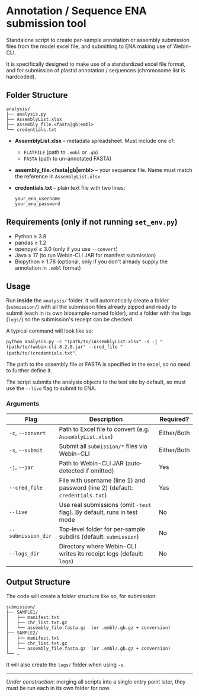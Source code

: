 # Annotation / Sequence ENA submission tool

Standalone script to create per-sample annotation or assembly submission files from the model excel file, and submitting to ENA making use of Webin-CLI.

It is specifically designed to make use of a standardized excel file format, and for submission of plastid annotation / sequences (chromosome list is hardcoded).

## Folder Structure

```
analysis/
├── analysis.py
├── AssemblyList.xlsx
├── assembly_file.<fasta|gb|embl>
└── credentials.txt
```

- **AssemblyList.xlsx** – metadata spreadsheet. Must include one of:
  - `FLATFILE` (path to `.embl` or `.gb`)  
  - `FASTA` (path to un-annotated FASTA)

- **assembly_file.<fasta|gb|embl>** – your sequence file. Name must match the reference in `AssemblyList.xlsx`.
- **credentials.txt** – plain text file with two lines:
  ```
  your_ena_username
  your_ena_password
  ```

## Requirements (only if not running `set_env.py`)

- Python ≥ 3.8  
- pandas ≥ 1.2 
- openpyxl ≥ 3.0 (only if you use `--convert`)
- Java ≥ 17 (to run Webin-CLI JAR for manifest submission)
- Biopython ≥ 1.78 (optional, only if you don't already supply the annotation in `.embl` format)

## Usage

Run **inside** the `analysis/` folder. It will automatically create a folder (`submission/`) with all the submisson files already zipped and ready to submit (each in its own biosample-named folder), and a folder with the logs (`logs/`) so the submission's receipt can be checked.

A typical command will look like so:

`python analysis.py -c "(path/to/)AssemblyList.xlsx" -s -j "(path/to/)webin-cli-8.2.0.jar" --cred_file "(path/to/)credentials.txt"`.

The path to the assembly file or FASTA is specified in the excel, so no need to further define it.

The script submits the analysis objects to the test site by default, so must use the `--live` flag to submit to ENA.

### Arguments


| Flag                       | Description                                                                                         | Required? |
|----------------------------|-----------------------------------------------------------------------------------------------------|-----------|
| `-c`, `--convert`          | Path to Excel file to convert (e.g. `AssemblyList.xlsx`)                                                 | Either/Both       |
| `-s`, `--submit`           | Submit all `submission/*` files via Webin-CLI                                           | Either/Both        |
| `-j`, `--jar`              | Path to Webin-CLI JAR (auto‐detected if omitted)                                                     | Yes        |
| `--cred_file`              | File with username (line 1) and password (line 2) (default: `credentials.txt`)                       | Yes        |
| `--live`                   | Use real submissions (omit `-test` flag). By default, runs in test mode                               | No        |
| `--submission_dir`         | Top‐level folder for per‐sample subdirs (default: `submission`)                                       | No        |
| `--logs_dir`               | Directory where Webin-CLI writes its receipt logs (default: `logs`)                                  | No        |


## Output Structure

The code will create a folder structure like so, for submission:

```
submission/
├── SAMPLE1/
│   ├── manifest.txt
│   ├── chr_list.txt.gz
│   └── assembly_file.fasta.gz  (or .embl/.gb.gz + conversion)
├── SAMPLE2/
│   ├── manifest.txt
│   ├── chr_list.txt.gz
│   └── assembly_file.fasta.gz  (or .embl/.gb.gz + conversion)
└── …
```

It will also create the `logs/` folder when using `-s`.

---

*Under construction*: merging all scripts into a single entry point later, they must be run each in its own folder for now.